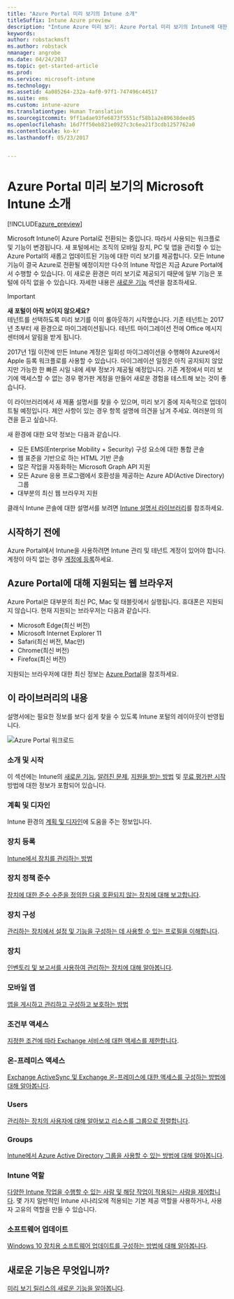 ```yaml
---
title: "Azure Portal 미리 보기의 Intune 소개"
titleSuffix: Intune Azure preview
description: "Intune Azure 미리 보기: Azure Portal 미리 보기의 Intune에 대한 기본 사항 및 이를 통해 장치를 관리하는 방법을 알아봅니다."
keywords: 
author: robstackmsft
ms.author: robstack
nmanager: angrobe
ms.date: 04/24/2017
ms.topic: get-started-article
ms.prod: 
ms.service: microsoft-intune
ms.technology: 
ms.assetid: 4a085264-232a-4af0-97f1-747496c44517
ms.suite: ems
ms.custom: intune-azure
ms.translationtype: Human Translation
ms.sourcegitcommit: 9ff1adae93fe6873f5551cf58b1a2e89638dee85
ms.openlocfilehash: 16d7ff50eb821e0927c3c6ea21f3cdb1257762a0
ms.contentlocale: ko-kr
ms.lasthandoff: 05/23/2017


---
```



# <a name="introduction-to-microsoft-intune-in-the-azure-portal-preview"></a>Azure Portal 미리 보기의 Microsoft Intune 소개


[!INCLUDE[azure_preview](./includes/azure_preview.md)]

Microsoft Intune이 Azure Portal로 전환되는 중입니다. 따라서 사용되는 워크플로 및 기능이 변경됩니다.
새 포털에서는 조직의 모바일 장치, PC 및 앱을 관리할 수 있는 Azure Portal의 새롭고 업데이트된 기능에 대한 미리 보기를 제공합니다.
모든 Intune 기능이 결국 Azure로 전환될 예정이지만 다수의 Intune 작업은 지금 Azure Portal에서 수행할 수 있습니다. 이 새로운 환경은 미리 보기로 제공되기 때문에 일부 기능은 포털에 아직 없을 수 있습니다. 자세한 내용은 [새로운 기능](#whats-new) 섹션을 참조하세요.

> [!IMPORTANT]
> **새 포털이 아직 보이지 않으세요?**<br>
> 테넌트를 선택하도록 미리 보기를 이미 롤아웃하기 시작했습니다. 기존 테넌트는 2017년 초부터 새 환경으로 마이그레이션됩니다. 테넌트 마이그레이션 전에 Office 메시지 센터에서 알림을 받게 됩니다.
>
> 2017년 1월 이전에 만든 Intune 계정은 일회성 마이그레이션을 수행해야 Azure에서 Apple 등록 워크플로를 사용할 수 있습니다. 마이그레이션 일정은 아직 공지되지 않았지만 가능한 한 빠른 시일 내에 세부 정보가 제공될 예정입니다. 기존 계정에서 미리 보기에 액세스할 수 없는 경우 평가판 계정을 만들어 새로운 경험을 테스트해 보는 것이 좋습니다.


이 라이브러리에서 새 제품 설명서를 찾을 수 있으며, 미리 보기 중에 지속적으로 업데이트될 예정입니다. 제안 사항이 있는 경우 항목 설명에 의견을 남겨 주세요. 여러분의 의견을 듣고 싶습니다.

<!--- You can view the new Intune technical preview console in Azure at [portal.azure.com]. --->

새 환경에 대한 요약 정보는 다음과 같습니다.

- 모든 EMS(Enterprise Mobility + Security) 구성 요소에 대한 통합 콘솔
- 웹 표준을 기반으로 하는 HTML 기반 콘솔
- 많은 작업을 자동화하는 Microsoft Graph API 지원
- 모든 Azure 응용 프로그램에서 호환성을 제공하는 Azure AD(Active Directory) 그룹
- 대부분의 최신 웹 브라우저 지원

클래식 Intune 콘솔에 대한 설명서를 보려면 [Intune 설명서 라이브러리](https://docs.microsoft.com/intune-classic/)를 참조하세요.

## <a name="before-you-start"></a>시작하기 전에

Azure Portal에서 Intune을 사용하려면 Intune 관리 및 테넌트 계정이 있어야 합니다. 계정이 아직 없는 경우 [계정에 등록](https://portal.office.com/Signup/Signup.aspx?OfferId=40BE278A-DFD1-470a-9EF7-9F2596EA7FF9&dl=INTUNE_A&ali=1#0%20)하세요.

## <a name="supported-web-browsers-for-the-azure-portal"></a>Azure Portal에 대해 지원되는 웹 브라우저

Azure Portal은 대부분의 최신 PC, Mac 및 태블릿에서 실행됩니다. 휴대폰은 지원되지 않습니다.
현재 지원되는 브라우저는 다음과 같습니다.

- Microsoft Edge(최신 버전)
- Microsoft Internet Explorer 11
- Safari(최신 버전, Mac만)
- Chrome(최신 버전)
- Firefox(최신 버전)

지원되는 브라우저에 대한 최신 정보는 [Azure Portal](https://docs.microsoft.com/azure/azure-preview-portal-supported-browsers-devices)을 참조하세요.

## <a name="whats-in-this-library"></a>이 라이브러리의 내용

설명서에는 필요한 정보를 보다 쉽게 찾을 수 있도록 Intune 포털의 레이아웃이 반영됩니다.

![Azure Portal 워크로드](./media/azure-portal-workloads.png)

### <a name="introduction-and-get-started"></a>소개 및 시작
이 섹션에는 Intune의 [새로운 기능](whats-new.md), [알려진 문제](known-issues.md), [지원을 받는 방법](get-support.md) 및 [무료 평가판 시작](free-trial-sign-up.md) 방법에 대한 정보가 포함되어 있습니다.
### <a name="plan-and-design"></a>계획 및 디자인
Intune 환경의 [계획 및 디자인](/intune-classic/plan-and-design/introduction)에 도움을 주는 정보입니다.
### <a name="device-enrollment"></a>장치 등록
[Intune에서 장치를 관리하는 방법](device-enrollment.md)
### <a name="device-compliance"></a>장치 정책 준수
[장치에 대한 준수 수준을 정의한 다음 호환되지 않는 장치에 대해 보고합니다](device-compliance.md).
### <a name="device-configuration"></a>장치 구성
[관리하는 장치에서 설정 및 기능을 구성하는 데 사용할 수 있는 프로필을 이해합니다](device-profiles.md).
### <a name="devices"></a>장치
[인벤토리 및 보고서를 사용하여 관리하는 장치에 대해 알아봅니다](device-management.md).
### <a name="mobile-apps"></a>모바일 앱
[앱을 게시하고 관리하고 구성하고 보호하는 방법](app-management.md)
### <a name="conditional-access"></a>조건부 액세스
[지정한 조건에 따라 Exchange 서비스에 대한 액세스를 제한합니다](conditional-access.md).
### <a name="on-premises-access"></a>온-프레미스 액세스
[Exchange ActiveSync 및 Exchange 온-프레미스에 대한 액세스를 구성하는 방법에 대해 알아봅니다](/intune-classic/deploy-use/mobile-device-management-with-exchange-activesync-and-microsoft-intune).
### <a name="users"></a>Users
[관리하는 장치의 사용자에 대해 알아보고 리소스를 그룹으로 정렬합니다](user-management.md).
### <a name="groups"></a>Groups
[Intune에서 Azure Active Directory 그룹을 사용할 수 있는 방법에 대해 알아봅니다](groups-get-started.md).
### <a name="intune-roles"></a>Intune 역할
[다양한 Intune 작업을 수행할 수 있는 사람 및 해당 작업이 적용되는 사람을 제어합니다](role-based-access-control.md). 몇 가지 일반적인 Intune 시나리오에 적용되는 기본 제공 역할을 사용하거나, 사용자 고유의 역할을 만들 수 있습니다.
### <a name="software-updates"></a>소프트웨어 업데이트
[Windows 10 장치용 소프트웨어 업데이트를 구성하는 방법에 대해 알아봅니다](windows-update-for-business-configure.md).



## <a name="whats-new"></a>새로운 기능은 무엇입니까?

[미리 보기 릴리스의 새로운 기능을 알아봅니다](whats-new.md).

